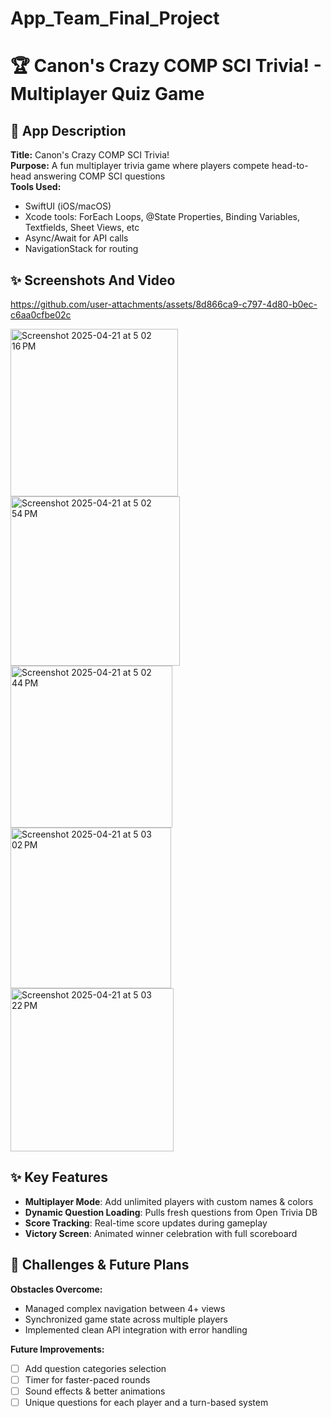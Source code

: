 # App_Team_Final_Project
# 🏆 Canon's Crazy COMP SCI Trivia! - Multiplayer Quiz Game

## 📱 App Description
**Title:** Canon's Crazy COMP SCI Trivia!  
**Purpose:** A fun multiplayer trivia game where players compete head-to-head answering COMP SCI questions  
**Tools Used:**  
- SwiftUI (iOS/macOS)
- Xcode tools: ForEach Loops, @State Properties, Binding Variables, Textfields, Sheet Views, etc
- Async/Await for API calls  
- NavigationStack for routing  

## ✨ Screenshots And Video

https://github.com/user-attachments/assets/8d866ca9-c797-4d80-b0ec-c6aa0cfbe02c

<img width="268" alt="Screenshot 2025-04-21 at 5 02 16 PM" src="https://github.com/user-attachments/assets/f703023b-058c-433f-b1e1-e2b5c85bb638" />

<img width="271" alt="Screenshot 2025-04-21 at 5 02 54 PM" src="https://github.com/user-attachments/assets/2bb95b2d-650f-4a52-b4e1-28ddb241f8a1" />

<img width="259" alt="Screenshot 2025-04-21 at 5 02 44 PM" src="https://github.com/user-attachments/assets/ed6508fa-c804-423a-9eb5-3b0040849615" />

<img width="257" alt="Screenshot 2025-04-21 at 5 03 02 PM" src="https://github.com/user-attachments/assets/f53ba817-d9e7-4721-a96d-6af6fad62ea2" />

<img width="261" alt="Screenshot 2025-04-21 at 5 03 22 PM" src="https://github.com/user-attachments/assets/73b55cc0-3750-44a4-892c-64e0f29af948" />

## ✨ Key Features
- **Multiplayer Mode**: Add unlimited players with custom names & colors  
- **Dynamic Question Loading**: Pulls fresh questions from Open Trivia DB  
- **Score Tracking**: Real-time score updates during gameplay  
- **Victory Screen**: Animated winner celebration with full scoreboard  

## 🚧 Challenges & Future Plans
**Obstacles Overcome:**  
- Managed complex navigation between 4+ views  
- Synchronized game state across multiple players  
- Implemented clean API integration with error handling  

**Future Improvements:**  
- [ ] Add question categories selection  
- [ ] Timer for faster-paced rounds  
- [ ] Sound effects & better animations  
- [ ] Unique questions for each player and a turn-based system  
